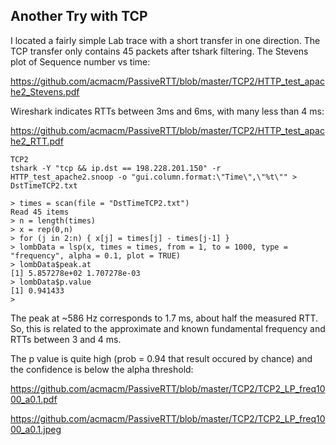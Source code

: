 ## Another Try with TCP

I located a fairly simple Lab trace with a short transfer in one direction.
The TCP transfer only contains 45 packets after tshark filtering.
The Stevens plot of Sequence number vs time:

https://github.com/acmacm/PassiveRTT/blob/master/TCP2/HTTP_test_apache2_Stevens.pdf

Wireshark indicates RTTs between 3ms and 6ms, with many less than 4 ms:

https://github.com/acmacm/PassiveRTT/blob/master/TCP2/HTTP_test_apache2_RTT.pdf


```
TCP2
tshark -Y "tcp && ip.dst == 198.228.201.150" -r HTTP_test_apache2.snoop -o "gui.column.format:\"Time\",\"%t\"" > DstTimeTCP2.txt

> times = scan(file = "DstTimeTCP2.txt")
Read 45 items
> n = length(times)
> x = rep(0,n)
> for (j in 2:n) { x[j] = times[j] - times[j-1] }
> lombData = lsp(x, times = times, from = 1, to = 1000, type = "frequency", alpha = 0.1, plot = TRUE)
> lombData$peak.at
[1] 5.857278e+02 1.707278e-03
> lombData$p.value
[1] 0.941433
> 
```
The peak at ~586 Hz corresponds to 1.7 ms, about half the measured RTT. So, this is related to the 
approximate and known fundamental frequency and RTTs between 3 and 4 ms.

The p value is quite high (prob = 0.94 that result occured by chance) and the confidence is below the alpha threshold:

https://github.com/acmacm/PassiveRTT/blob/master/TCP2/TCP2_LP_freq1000_a0.1.pdf

https://github.com/acmacm/PassiveRTT/blob/master/TCP2/TCP2_LP_freq1000_a0.1.jpeg

